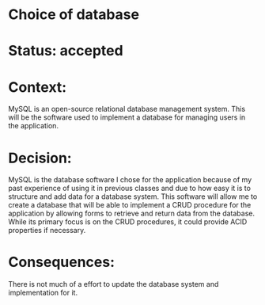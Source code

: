 # Choice of database

# Status: accepted

# Context:

MySQL is an open-source relational database management system. This will be 
the software used to implement a database for managing users in the application.

# Decision:

MySQL is the database software I chose for the application because of my past 
experience of using it in previous classes and due to how easy it is to structure 
and add data for a database system. This software will allow me to create a
database that will be able to implement a CRUD procedure for the application by
allowing forms to retrieve and return data from the database. While its primary 
focus is on the CRUD procedures, it could provide ACID properties if necessary. 

# Consequences:

There is not much of a effort to update the database system and
implementation for it.

